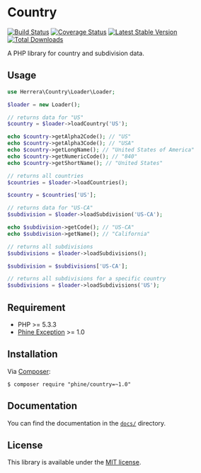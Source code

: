 Country
=======

[![Build Status][]](https://travis-ci.org/phine/lib-country)
[![Coverage Status][]](https://coveralls.io/r/phine/lib-country)
[![Latest Stable Version][]](https://packagist.org/packages/phine/country)
[![Total Downloads][]](https://packagist.org/packages/phine/country)

A PHP library for country and subdivision data.

Usage
-----

```php
use Herrera\Country\Loader\Loader;

$loader = new Loader();

// returns data for "US"
$country = $loader->loadCountry('US');

echo $country->getAlpha2Code(); // "US"
echo $country->getAlpha3Code(); // "USA"
echo $country->getLongName(); // "United States of America"
echo $country->getNumericCode(); // "840"
echo $country->getShortName(); // "United States"

// returns all countries
$countries = $loader->loadCountries();

$country = $countries['US'];

// returns data for "US-CA"
$subdivision = $loader->loadSubdivision('US-CA');

echo $subdivision->getCode(); // "US-CA"
echo $subdivision->getName(); // "California"

// returns all subdivisions
$subdivisions = $loader->loadSubdivisions();

$subdivision = $subdivisions['US-CA'];

// returns all subdivisions for a specific country
$subdivisions = $loader->loadSubdivisions('US');
```

Requirement
-----------

- PHP >= 5.3.3
- [Phine Exception][] >= 1.0

Installation
------------

Via [Composer][]:

    $ composer require "phine/country=~1.0"

Documentation
-------------

You can find the documentation in the [`docs/`](docs/) directory.

License
-------

This library is available under the [MIT license](LICENSE).

[Build Status]: https://travis-ci.org/phine/lib-country.png?branch=master
[Coverage Status]: https://coveralls.io/repos/phine/lib-country/badge.png
[Latest Stable Version]: https://poser.pugx.org/phine/country/v/stable.png
[Total Downloads]: https://poser.pugx.org/phine/country/downloads.png
[Phine Exception]: https://github.com/phine/lib-exception
[Composer]: http://getcomposer.org/
